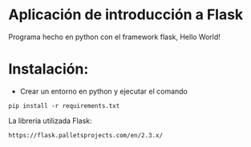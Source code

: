 # Aplicación de introducción a Flask

Programa hecho en python con el framework flask, Hello World!

# Instalación:
- Crear un entorno en python y ejecutar el comando 
```
pip install -r requirements.txt
```

La librería utilizada Flask:
```
https://flask.palletsprojects.com/en/2.3.x/
```